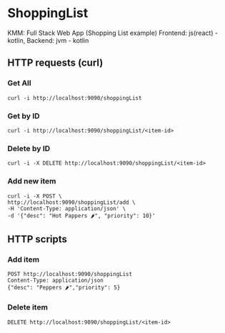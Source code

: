 # ShoppingList

KMM: Full Stack Web App (Shopping List example)
Frontend: js(react) - kotlin, Backend: jvm - kotlin

## HTTP requests (curl)

### Get All

```shell
curl -i http://localhost:9090/shoppingList
```

### Get by ID

```shell
curl -i http://localhost:9090/shoppingList/<item-id>
```

### Delete by ID

```shell
curl -i -X DELETE http://localhost:9090/shoppingList/<item-id>
```

### Add new item

```shell
curl -i -X POST \
http://localhost:9090/shoppingList/add \
-H 'Content-Type: application/json' \
-d '{"desc": "Hot Pappers 🌶️", "priority": 10}'
```

## HTTP scripts

### Add item

```shell
POST http://localhost:9090/shoppingList
Content-Type: application/json
{"desc": "Peppers 🌶","priority": 5}
```

### Delete item

```shell
DELETE http://localhost:9090/shoppingList/<item-id>
```
